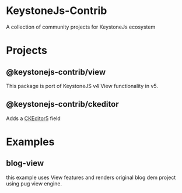 # KeystoneJs-Contrib

A collection of community projects for KeystoneJs ecosystem

# Projects

## @keystonejs-contrib/view

This package is port of KeystoneJS v4 View functionality in v5.

## @keystonejs-contrib/ckeditor

Adds a [CKEditor5](https://github.com/ckeditor/ckeditor5) field

# Examples

## blog-view

this example uses View features and renders original blog dem project using pug view engine.
